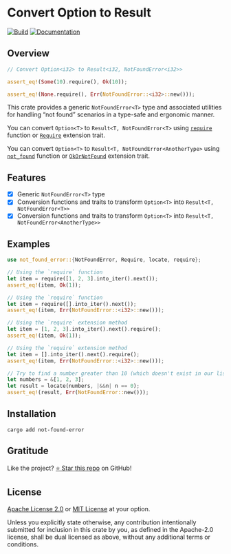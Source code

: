 <!-- DO NOT EDIT -->
<!-- This file is automatically generated by README.ts. -->
<!-- Edit README.ts if you want to make changes. -->

# Convert Option to Result

[![Build](https://github.com/DenisGorbachev/not-found-error/actions/workflows/ci.yml/badge.svg)](https://github.com/DenisGorbachev/not-found-error)
[![Documentation](https://docs.rs/not-found-error/badge.svg)](https://docs.rs/not-found-error)

## Overview

```rust
// Convert Option<i32> to Result<i32, NotFoundError<i32>>

assert_eq!(Some(10).require(), Ok(10));

assert_eq!(None.require(), Err(NotFoundError::<i32>::new()));
```

This crate provides a generic `NotFoundError<T>` type and associated
utilities for handling “not found” scenarios in a type-safe and ergonomic manner.

You can convert `Option<T>` to `Result<T, NotFoundError<T>` using [`require`][__link0] function or [`Require`][__link1] extension trait.

You can convert `Option<T>` to `Result<T, NotFoundError<AnotherType>` using [`not_found`][__link2] function or [`OkOrNotFound`][__link3] extension trait.

## Features

* [x] Generic `NotFoundError<T>` type
* [x] Conversion functions and traits to transform `Option<T>` into `Result<T, NotFoundError<T>>`
* [x] Conversion functions and traits to transform `Option<T>` into `Result<T, NotFoundError<AnotherType>>`

## Examples

```rust
use not_found_error::{NotFoundError, Require, locate, require};

// Using the `require` function
let item = require([1, 2, 3].into_iter().next());
assert_eq!(item, Ok(1));

// Using the `require` function
let item = require([].into_iter().next());
assert_eq!(item, Err(NotFoundError::<i32>::new()));

// Using the `require` extension method
let item = [1, 2, 3].into_iter().next().require();
assert_eq!(item, Ok(1));

// Using the `require` extension method
let item = [].into_iter().next().require();
assert_eq!(item, Err(NotFoundError::<i32>::new()));

// Try to find a number greater than 10 (which doesn't exist in our list)
let numbers = &[1, 2, 3];
let result = locate(numbers, |&&n| n == 0);
assert_eq!(result, Err(NotFoundError::new()));
```

   [__cargo_doc2readme_dependencies_info]: ggGkYW0BYXSEGyMws-dKI-LpG9swkVXG-rikGwSuJGhB0NVbG974QPrPJF6XYXKEGwRzzb7naNYKG2gdwYR7DdCLG0pVq38AfRxlG0D7v_C8zAyOYWSBg29ub3QtZm91bmQtZXJyb3JlMC4yLjFvbm90X2ZvdW5kX2Vycm9y
 [__link0]: https://docs.rs/not-found-error/latest/not_found_error/?search=require
 [__link1]: https://docs.rs/not-found-error/latest/not_found_error/trait.Require.html
 [__link2]: https://docs.rs/not-found-error/latest/not_found_error/?search=not_found
 [__link3]: https://docs.rs/not-found-error/latest/not_found_error/trait.OkOrNotFound.html


## Installation

```shell
cargo add not-found-error
```

## Gratitude

Like the project? [⭐ Star this repo](https://github.com/DenisGorbachev/not-found-error) on GitHub!

## License

[Apache License 2.0](LICENSE-APACHE) or [MIT License](LICENSE-MIT) at your option.

Unless you explicitly state otherwise, any contribution intentionally submitted for inclusion in this crate by you, as defined in the Apache-2.0 license, shall be dual licensed as above, without any additional terms or conditions.

